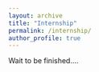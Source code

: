 ```yaml
---
layout: archive
title: "Internship"
permalink: /internship/
author_profile: true
---
```


Wait to be finished....